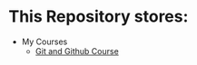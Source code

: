 # This Repository stores:
- My Courses
    - [Git and Github Course](course/git-course/description.md)
